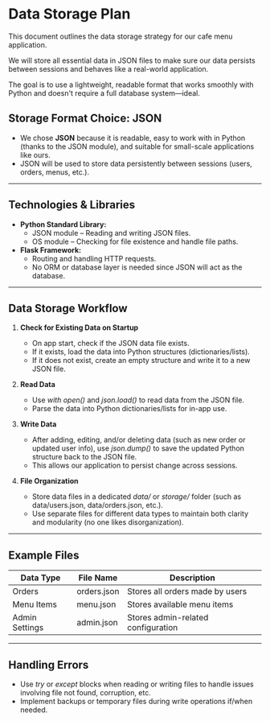 # Data Storage Plan

This document outlines the data storage strategy for our cafe menu application.  

We will store all essential data in JSON files to make sure our data persists between sessions and behaves like a real-world application.  

The goal is to use a lightweight, readable format that works smoothly with Python and doesn't require a full database system—ideal.


## Storage Format Choice: JSON
- We chose **JSON** because it is readable, easy to work with in Python (thanks to the JSON module), and suitable for small-scale applications like ours.  
- JSON will be used to store data persistently between sessions (users, orders, menus, etc.).

---

## Technologies & Libraries 
- **Python Standard Library:**
  - JSON module – Reading and writing JSON files.
  - OS module – Checking for file existence and handle file paths.
- **Flask Framework:**
  - Routing and handling HTTP requests.
  - No ORM or database layer is needed since JSON will act as the database.

---

## Data Storage Workflow

1. **Check for Existing Data on Startup**
   - On app start, check if the JSON data file exists.
   - If it exists, load the data into Python structures (dictionaries/lists).
   - If it does not exist, create an empty structure and write it to a new JSON file.

2. **Read Data**
   - Use _with open()_ and _json.load()_ to read data from the JSON file.
   - Parse the data into Python dictionaries/lists for in-app use.

3. **Write Data**
   - After adding, editing, and/or deleting data (such as new order or updated user info), use _json.dump()_ to save the updated Python structure back to the JSON file.
   - This allows our application to persist change across sessions.

4. **File Organization**
   - Store data files in a dedicated _data/_ or _storage/_ folder (such as data/users.json, data/orders.json, etc.).
   - Use separate files for different data types to maintain both clarity and modularity (no one likes disorganization).

---

## Example Files

| Data Type      | File Name          | Description                            |
|----------------|--------------------|----------------------------------------|
| Orders         | orders.json        | Stores all orders made by users        |
| Menu Items     | menu.json          | Stores available menu items            |
| Admin Settings | admin.json         | Stores admin-related configuration     |

---

## Handling Errors
- Use _try_ or _except_ blocks when reading or writing files to handle issues involving file not found, corruption, etc.
- Implement backups or temporary files during write operations if/when needed.
